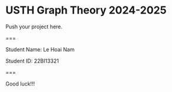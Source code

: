 # USTH Graph Theory 2024-2025

Push your project here.

===

Student Name: Le Hoai Nam

Student ID: 22BI13321

===

Good luck!!!